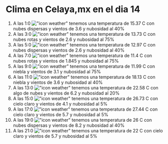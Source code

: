 # Clima en Celaya,mx en el dia 14

1. A las 1:0 !["icon weather"](http://openweathermap.org/img/w/03n.png) tenemos una temperatura de 15.37 C con nubes dispersas y  vientos de 3.6 y nubosidad al 40%
1. A las 3:0 !["icon weather"](http://openweathermap.org/img/w/04n.png) tenemos una temperatura de 13.73 C con nubes rotas y  vientos de 2.6 y nubosidad al 75%
1. A las 5:0 !["icon weather"](http://openweathermap.org/img/w/03n.png) tenemos una temperatura de 12.97 C con nubes dispersas y  vientos de 2.6 y nubosidad al 40%
1. A las 7:0 !["icon weather"](http://openweathermap.org/img/w/04n.png) tenemos una temperatura de 11.4 C con nubes rotas y  vientos de 1.845 y nubosidad al 75%
1. A las 9:0 !["icon weather"](http://openweathermap.org/img/w/50d.png) tenemos una temperatura de 11.99 C con niebla y  vientos de 3.1 y nubosidad al 75%
1. A las 11:0 !["icon weather"](http://openweathermap.org/img/w/50d.png) tenemos una temperatura de 18.13 C con niebla y  vientos de 3.6 y nubosidad al 40%
1. A las 13:0 !["icon weather"](http://openweathermap.org/img/w/02d.png) tenemos una temperatura de 22.58 C con algo de nubes y  vientos de 6.2 y nubosidad al 20%
1. A las 15:0 !["icon weather"](http://openweathermap.org/img/w/01d.png) tenemos una temperatura de 26.73 C con cielo claro y  vientos de 4.1 y nubosidad al 5%
1. A las 17:0 !["icon weather"](http://openweathermap.org/img/w/01d.png) tenemos una temperatura de 27.44 C con cielo claro y  vientos de 5.7 y nubosidad al 5%
1. A las 19:0 !["icon weather"](http://openweathermap.org/img/w/03n.png) tenemos una temperatura de 26 C con nubes dispersas y  vientos de 8.2 y nubosidad al 40%
1. A las 21:0 !["icon weather"](http://openweathermap.org/img/w/01n.png) tenemos una temperatura de 22 C con cielo claro y  vientos de 5.7 y nubosidad al 5%
